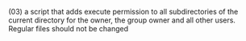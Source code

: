 (03)  a script that adds execute permission to all subdirectories of the current directory for the owner, the group owner and all other users. Regular files should not be changed
